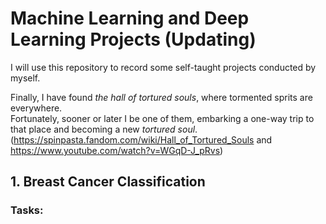 # Machine Learning and Deep Learning Projects (Updating)

I will use this repository to record some self-taught projects conducted by myself. 

Finally, I have found *the hall of tortured souls*, where tormented sprits are everywhere.\
Fortunately, sooner or later I be one of them, embarking a one-way trip to that place and becoming a new *tortured soul*.\
(https://spinpasta.fandom.com/wiki/Hall_of_Tortured_Souls and https://www.youtube.com/watch?v=WGqD-J_pRvs)

## 1. Breast Cancer Classification
### Tasks:
